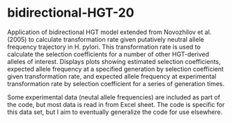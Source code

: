 # bidirectional-HGT-20
Application of bidirectional HGT model extended from Novozhilov et al. (2005) to calculate transformation rate given putatively neutral allele frequency trajectory in H. pylori. This transformation rate is used to calculate the selection coefficients for a number of other HGT-derived alleles of interest. Displays plots showing estimated selection coefficients, expected allele frequency at a specified generation by selection coefficient given transformation rate, and expected allele frequency at experimental transformation rate by selection coefficient for a series of generation times.

Some experimental data (neutal allele frequencies) are included as part of the code, but most data is read in from Excel sheet. The code is specific for this data set, but I aim to eventually generalize the code for use elsewhere.
